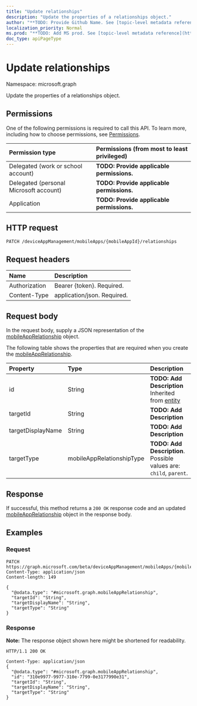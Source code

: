 ```yaml
---
title: "Update relationships"
description: "Update the properties of a relationships object."
author: "**TODO: Provide Github Name. See [topic-level metadata reference](https://msgo.azurewebsites.net/add/document/guidelines/metadata.html#topic-level-metadata)**"
localization_priority: Normal
ms.prod: "**TODO: Add MS prod. See [topic-level metadata reference](https://msgo.azurewebsites.net/add/document/guidelines/metadata.html#topic-level-metadata)**"
doc_type: apiPageType
---
```


# Update relationships
Namespace: microsoft.graph

Update the properties of a relationships object.

## Permissions
One of the following permissions is required to call this API. To learn more, including how to choose permissions, see [Permissions](/graph/permissions-reference).

|Permission type|Permissions (from most to least privileged)|
|:---|:---|
|Delegated (work or school account)|**TODO: Provide applicable permissions.**|
|Delegated (personal Microsoft account)|**TODO: Provide applicable permissions.**|
|Application|**TODO: Provide applicable permissions.**|

## HTTP request

<!-- {
  "blockType": "ignored"
}
-->
``` http
PATCH /deviceAppManagement/mobileApps/{mobileAppId}/relationships
```

## Request headers
|Name|Description|
|:---|:---|
|Authorization|Bearer {token}. Required.|
|Content-Type|application/json. Required.|

## Request body
In the request body, supply a JSON representation of the [mobileAppRelationship](../resources/intune-mobileapprelationship.md) object.

The following table shows the properties that are required when you create the [mobileAppRelationship](../resources/intune-mobileapprelationship.md).

|Property|Type|Description|
|:---|:---|:---|
|id|String|**TODO: Add Description** Inherited from [entity](../resources/entity.md)|
|targetId|String|**TODO: Add Description**|
|targetDisplayName|String|**TODO: Add Description**|
|targetType|mobileAppRelationshipType|**TODO: Add Description**. Possible values are: `child`, `parent`.|



## Response

If successful, this method returns a `200 OK` response code and an updated [mobileAppRelationship](../resources/intune-mobileapprelationship.md) object in the response body.

## Examples

### Request
<!-- {
  "blockType": "request",
  "name": "update_relationships"
}
-->
``` http
PATCH https://graph.microsoft.com/beta/deviceAppManagement/mobileApps/{mobileAppId}/relationships
Content-Type: application/json
Content-length: 149

{
  "@odata.type": "#microsoft.graph.mobileAppRelationship",
  "targetId": "String",
  "targetDisplayName": "String",
  "targetType": "String"
}
```


### Response
**Note:** The response object shown here might be shortened for readability.
<!-- {
  "blockType": "response",
  "truncated": true
}
-->
``` http
HTTP/1.1 200 OK

Content-Type: application/json
{
  "@odata.type": "#microsoft.graph.mobileAppRelationship",
  "id": "310e9977-9977-310e-7799-0e3177990e31",
  "targetId": "String",
  "targetDisplayName": "String",
  "targetType": "String"
}
```

